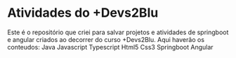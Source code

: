 # Atividades do +Devs2Blu

Este é o repositório que criei para salvar projetos e atividades de springboot e angular criados ao decorrer do curso +Devs2Blu.
Aqui haverão os conteudos:
Java
Javascript
Typescript
Html5
Css3
Springboot
Angular
